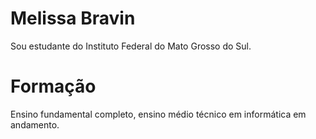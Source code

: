 # Melissa Bravin 

Sou estudante do Instituto Federal do Mato Grosso do Sul.

# Formação

Ensino fundamental completo, ensino médio técnico em informática em andamento.
